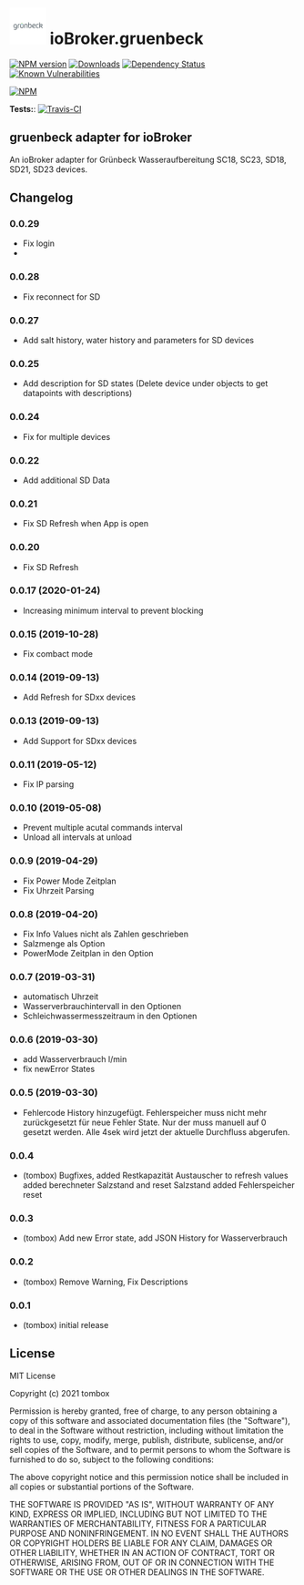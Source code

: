 <h1>
 <img src="admin/gruenbeck.png" width="64"/>
 ioBroker.gruenbeck
</h1>

[![NPM version](http://img.shields.io/npm/v/iobroker.gruenbeck.svg)](https://www.npmjs.com/package/iobroker.gruenbeck)
[![Downloads](https://img.shields.io/npm/dm/iobroker.gruenbeck.svg)](https://www.npmjs.com/package/iobroker.gruenbeck)
[![Dependency Status](https://img.shields.io/david/TA2k/iobroker.gruenbeck.svg)](https://david-dm.org/TA2k/iobroker.gruenbeck)
[![Known Vulnerabilities](https://snyk.io/test/github/TA2k/ioBroker.gruenbeck/badge.svg)](https://snyk.io/test/github/TA2k/ioBroker.gruenbeck)

[![NPM](https://nodei.co/npm/iobroker.gruenbeck.png?downloads=true)](https://nodei.co/npm/iobroker.gruenbeck/)

**Tests:**: [![Travis-CI](http://img.shields.io/travis/TA2k/ioBroker.gruenbeck/master.svg)](https://travis-ci.org/TA2k/ioBroker.gruenbeck)

## gruenbeck adapter for ioBroker

An ioBroker adapter for Grünbeck Wasseraufbereitung SC18, SC23, SD18, SD21, SD23 devices.

## Changelog

### 0.0.29

- Fix login
- 
### 0.0.28

- Fix reconnect for SD

### 0.0.27

- Add salt history, water history and parameters for SD devices

### 0.0.25

- Add description for SD states (Delete device under objects to get datapoints with descriptions)

### 0.0.24

- Fix for multiple devices

### 0.0.22

- Add additional SD Data

### 0.0.21

- Fix SD Refresh when App is open

### 0.0.20

- Fix SD Refresh

### 0.0.17 (2020-01-24)

- Increasing minimum interval to prevent blocking

### 0.0.15 (2019-10-28)

- Fix combact mode

### 0.0.14 (2019-09-13)

- Add Refresh for SDxx devices

### 0.0.13 (2019-09-13)

- Add Support for SDxx devices

### 0.0.11 (2019-05-12)

- Fix IP parsing

### 0.0.10 (2019-05-08)

- Prevent multiple acutal commands interval
- Unload all intervals at unload

### 0.0.9 (2019-04-29)

- Fix Power Mode Zeitplan
- Fix Uhrzeit Parsing

### 0.0.8 (2019-04-20)

- Fix Info Values nicht als Zahlen geschrieben
- Salzmenge als Option
- PowerMode Zeitplan in den Option

### 0.0.7 (2019-03-31)

- automatisch Uhrzeit
- Wasserverbrauchintervall in den Optionen
- Schleichwassermesszeitraum in den Optionen

### 0.0.6 (2019-03-30)

- add Wasserverbrauch l/min
- fix newError States

### 0.0.5 (2019-03-30)

- Fehlercode History hinzugefügt. Fehlerspeicher muss nicht mehr zurückgesetzt für neue Fehler State. Nur der muss manuell auf 0 gesetzt werden.
    Alle 4sek wird jetzt der aktuelle Durchfluss abgerufen.

### 0.0.4

- (tombox) Bugfixes,
    added Restkapazität Austauscher to refresh values
    added berechneter Salzstand and reset Salzstand
    added Fehlerspeicher reset

### 0.0.3

- (tombox) Add new Error state, add JSON History for Wasserverbrauch

### 0.0.2

- (tombox) Remove Warning, Fix Descriptions

### 0.0.1

- (tombox) initial release

## License

MIT License

Copyright (c) 2021 tombox

Permission is hereby granted, free of charge, to any person obtaining a copy
of this software and associated documentation files (the "Software"), to deal
in the Software without restriction, including without limitation the rights
to use, copy, modify, merge, publish, distribute, sublicense, and/or sell
copies of the Software, and to permit persons to whom the Software is
furnished to do so, subject to the following conditions:

The above copyright notice and this permission notice shall be included in all
copies or substantial portions of the Software.

THE SOFTWARE IS PROVIDED "AS IS", WITHOUT WARRANTY OF ANY KIND, EXPRESS OR
IMPLIED, INCLUDING BUT NOT LIMITED TO THE WARRANTIES OF MERCHANTABILITY,
FITNESS FOR A PARTICULAR PURPOSE AND NONINFRINGEMENT. IN NO EVENT SHALL THE
AUTHORS OR COPYRIGHT HOLDERS BE LIABLE FOR ANY CLAIM, DAMAGES OR OTHER
LIABILITY, WHETHER IN AN ACTION OF CONTRACT, TORT OR OTHERWISE, ARISING FROM,
OUT OF OR IN CONNECTION WITH THE SOFTWARE OR THE USE OR OTHER DEALINGS IN THE
SOFTWARE.
